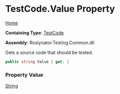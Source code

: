 # TestCode\.Value Property

[Home](../../../../README.md)

**Containing Type**: [TestCode](../README.md)

**Assembly**: Roslynator\.Testing\.Common\.dll

  
Gets a source code that should be tested\.

```csharp
public string Value { get; }
```

### Property Value

[String](https://docs.microsoft.com/en-us/dotnet/api/system.string)

